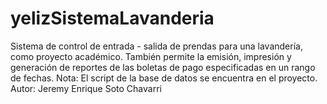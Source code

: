 # yelizSistemaLavanderia
Sistema de control de entrada - salida de prendas para una lavandería, como proyecto académico. También permite la emisión, impresión y generación de reportes de las boletas de pago especificadas en un rango de fechas.
Nota: El script de la base de datos se encuentra en el proyecto.
Autor: Jeremy Enrique Soto Chavarri
